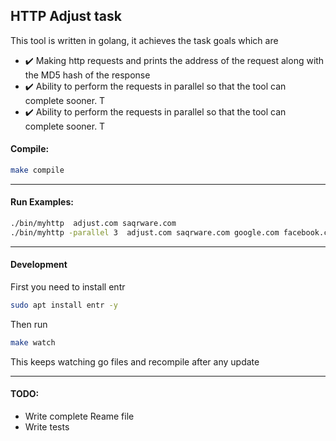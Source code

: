 ## HTTP Adjust task

This tool is written in golang, it achieves the task goals which are

- ✔️ Making http requests and prints the address of the request along with the MD5 hash of the response
- ✔️ Ability to perform the requests in parallel so that the tool can complete sooner. T
- ✔️ Ability to perform the requests in parallel so that the tool can complete sooner. T
    
#### Compile:

```bash
make compile
```

___
#### Run Examples:

```bash
./bin/myhttp  adjust.com saqrware.com   
./bin/myhttp -parallel 3  adjust.com saqrware.com google.com facebook.com yahoo.com yandex.com twitter.com reddit.com/r/funny reddit.com/r/notfunny baroquemusiclibrary.com   
```

___ 

#### Development

First you need to install entr
```bash
sudo apt install entr -y
```
Then run 
```bash
make watch
```
This keeps watching go files and recompile after any update

___
#### TODO:

- Write complete Reame file
- Write tests